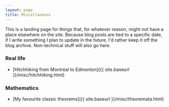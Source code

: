 ```yaml
---
layout: page
title: Miscellaneous
---
```


This is a landing page for things that, for whatever reason, might not have a place elsewhere on the site. Because blog posts are tied to a specific date, if I write something I plan to update in the future, I'd rather keep it off the blog archive. Non-technical stuff will also go here.

### Real life

+ [Hitchhiking from Montréal to Edmonton]({{ site.baseurl }}/misc/hitchhiking.html)

### Mathematics

+ [My favourite classic theorems]({{ site.baseurl }}/misc/theoremata.html)